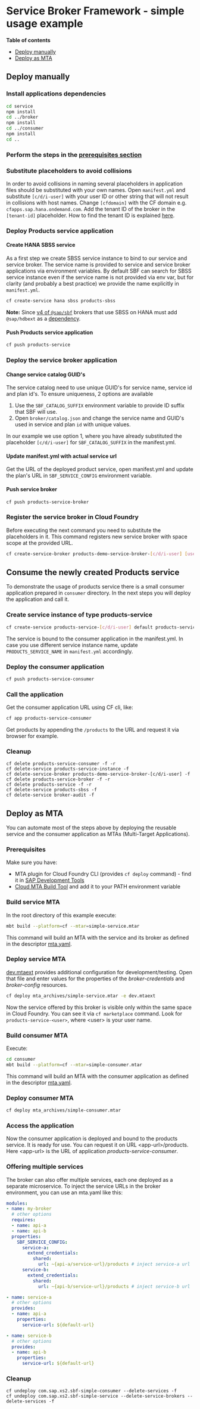 # Service Broker Framework - simple usage example

**Table of contents**
- [Deploy manually](#deploy-manually)
- [Deploy as MTA](#deploy-as-mta)

## Deploy manually

### Install applications dependencies

```bash
cd service
npm install
cd ../broker
npm install
cd ../consumer
npm install
cd ..
```

### Perform the steps in the [prerequisites section](/examples/prerequisites.md)

### Substitute placeholders to avoid collisions

In order to avoid collisions in naming several placeholders in application files should be substituted with your own names. Open `manifest.yml` and substitute `[c/d/i-user]` with your user ID or other string that will not result in collisions with host names.
Change `[cfdomain]` with the CF domain e.g. `cfapps.sap.hana.ondemand.com`.
Add the tenant ID of the broker in the `[tenant-id]` placeholder. How to find the tenant ID is explained [here](/README.md#providing-the-tenant-id).

### Deploy Products service application

#### Create HANA SBSS service

As a first step we create SBSS service instance to bind to our service and service broker. The service name is provided to service and service broker applications via environment variables. By default SBF can search for SBSS service instance even if the service name is not provided via env var, but for clarity (and probably a best practice) we provide the name explicitly in `manifest.yml`.

```bash
cf create-service hana sbss products-sbss
```

**Note:** Since [v4 of `@sap/sbf`](/migration.md#version-3--version-4) brokers that use SBSS on HANA must add `@sap/hdbext` as a [dependency](/examples/node.js/simple/broker/package.json).

#### Push Products service application

```bash
cf push products-service
```

### Deploy the service broker application

#### Change service catalog GUID's

The service catalog need to use unique GUID's for service name, service id and plan id's. To ensure uniqueness, 2 options are available

1. Use the `SBF_CATALOG_SUFFIX` environment variable to provide ID suffix that SBF will use.
2. Open `broker/catalog.json` and change the service name and GUID's used in service and plan `id` with unique values.

In our example we use option 1, where you have already substituted the placeholder `[c/d/i-user]` for `SBF_CATALOG_SUFFIX` in the manifest.yml.

#### Update manifest.yml with actual service url

Get the URL of the deployed product service, open manifest.yml and update the plan's URL in `SBF_SERVICE_CONFIG` environment variable.

#### Push service broker
```bash
cf push products-service-broker
```

### Register the service broker in Cloud Foundry

Before executing the next command you need to substitute the placeholders in it.
This command registers new service broker with space scope at the provided URL.

```bash
cf create-service-broker products-demo-service-broker-[c/d/i-user] [user] [plain-text-password] https://products-service-broker-[c/d/i-user].[cfdomain] --space-scoped
```

## Consume the newly created Products service

To demonstrate the usage of products service there is a small consumer application prepared in `consumer` directory.
In the next steps you will deploy the application and call it.

### Create service instance of type products-service

```bash
cf create-service products-service-[c/d/i-user] default products-service-instance
```

The service is bound to the consumer application in the manifest.yml.
In case you use different service instance name, update `PRODUCTS_SERVICE_NAME` in `manifest.yml` accordingly.

### Deploy the consumer application

```bash
cf push products-service-consumer
```

### Call the application

Get the consumer application URL using CF cli, like:

```bash
cf app products-service-consumer
```

Get products by appending the `/products` to the URL and request it via browser for example.

### Cleanup

```
cf delete products-service-consumer -f -r
cf delete-service products-service-instance -f
cf delete-service-broker products-demo-service-broker-[c/d/i-user] -f
cf delete products-service-broker -f -r
cf delete products-service -f -r
cf delete-service products-sbss -f
cf delete-service broker-audit -f
```

## Deploy as MTA

You can automate most of the steps above by deploying the reusable service and the consumer application
as MTAs (Multi-Target Applications).

### Prerequisites

Make sure you have:
* MTA plugin for Cloud Foundry CLI (provides `cf deploy` command) - find it in [SAP Development Tools](https://tools.hana.ondemand.com/#cloud)
* [Cloud MTA Build Tool](https://sap.github.io/cloud-mta-build-tool/download/) and add it to your PATH environment variable

### Build service MTA

In the root directory of this example execute:
```sh
mbt build --platform=cf --mtar=simple-service.mtar
```

This command will build an MTA with the service and its broker as defined in the descriptor [mta.yaml](mta.yaml).

### Deploy service MTA
[dev.mtaext](dev.mtaext) provides additional configuration for development/testing.
Open that file and enter values for the properties of the _broker-credentials_ and _broker-config_ resources.

```sh
cf deploy mta_archives/simple-service.mtar -e dev.mtaext
```

Now the service offered by this broker is visible only within the same space in Cloud Foundry.
You can see it via `cf marketplace` command. Look for `products-service-<user>`, where \<user> is your user name.

### Build consumer MTA

Execute:
```sh
cd consumer
mbt build --platform=cf --mtar=simple-consumer.mtar
```

This command will build an MTA with the consumer application as defined in the descriptor [mta.yaml](consumer/mta.yaml).

### Deploy consumer MTA

```sh
cf deploy mta_archives/simple-consumer.mtar
```

### Access the application

Now the consumer application is deployed and bound to the products service. It is ready for use.
You can request it on URL \<app-url>/products. Here \<app-url> is the URL of application _products-service-consumer_.

### Offering multiple services

The broker can also offer multiple services, each one deployed as a separate microservice.
To inject the service URLs in the broker environment, you can use an mta.yaml like this:
```yaml
modules:
- name: my-broker
  # other options
  requires:
  - name: api-a
  - name: api-b
  properties:
    SBF_SERVICE_CONFIG:
      service-a:
        extend_credentials:
          shared:
            url: ~{api-a/service-url}/products # inject service-a url
      service-b:
        extend_credentials:
          shared:
            url: ~{api-b/service-url}/products # inject service-b url

- name: service-a
  # other options
  provides:
  - name: api-a
    properties:
      service-url: ${default-url}

- name: service-b
  # other options
  provides:
  - name: api-b
    properties:
      service-url: ${default-url}
```

### Cleanup

```
cf undeploy com.sap.xs2.sbf-simple-consumer --delete-services -f
cf undeploy com.sap.xs2.sbf-simple-service --delete-service-brokers --delete-services -f
```
